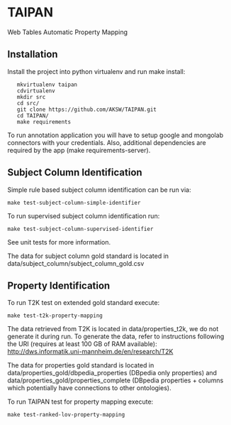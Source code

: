 # TAIPAN
Web Tables Automatic Property Mapping

## Installation
Install the project into python virtualenv and run make install:
```
   mkvirtualenv taipan
   cdvirtualenv
   mkdir src
   cd src/
   git clone https://github.com/AKSW/TAIPAN.git
   cd TAIPAN/
   make requirements
```

To run annotation application you will have to setup google and mongolab connectors with your credentials. Also, additional dependencies are required by the app (make requirements-server).

## Subject Column Identification

Simple rule based subject column identification can be run via:
```
make test-subject-column-simple-identifier
```

To run supervised subject column identification run:
```
make test-subject-column-supervised-identifier
```

See unit tests for more information.

The data for subject column gold standard is located in data/subject_column/subject_column_gold.csv

## Property Identification

To run T2K test on extended gold standard execute:
```
make test-t2k-property-mapping
```
The data retrieved from T2K is located in data/properties_t2k, we do not generate it during run. To generate the data, refer to instructions following the URI (requires at least 100 GB of RAM available): http://dws.informatik.uni-mannheim.de/en/research/T2K

The data for properties gold standard is located in data/properties_gold/dbpedia_properties (DBpedia only properties) and data/properties_gold/properties_complete (DBpedia properties + columns which potentially have connections to other ontologies).

To run TAIPAN test for property mapping execute:
```
make test-ranked-lov-property-mapping
```
